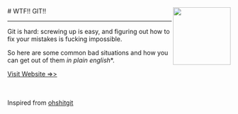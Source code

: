 <img src="https://raw.githubusercontent.com/meSingh/ohshitgit/master/ohshit.png" align="right" width="130px"/>
# WTF!! GIT!!

---

Git is hard: screwing up is easy, and figuring out how to fix your mistakes is fucking impossible.

So here are some common bad situations and how you can get out of them _in plain english_*.

[Visit Website =>>](https://git.wtf)

<br><br>
Inspired from [ohshitgit](http://ohshitgit.com)
